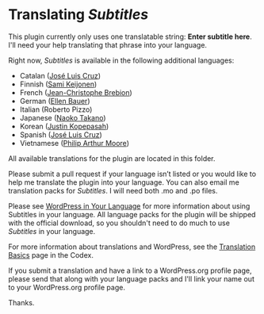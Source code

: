 # Translating _Subtitles_

This plugin currently only uses one translatable string: **Enter subtitle here**. I'll need your help translating that phrase into your language.

Right now, _Subtitles_ is available in the following additional languages:

- Catalan ([José Luis Cruz](http://profiles.wordpress.org/joseluiscruz))
- Finnish ([Sami Keijonen](http://profiles.wordpress.org/samikeijonen))
- French ([Jean-Christophe Brebion](http://profiles.wordpress.org/jcbrebion))
- German ([Ellen Bauer](https://profiles.wordpress.org/elmastudio))
- Italian (Roberto Pizzo)
- Japanese ([Naoko Takano](http://profiles.wordpress.org/nao))
- Korean ([Justin Kopepasah](http://profiles.wordpress.org/kopepasah))
- Spanish ([José Luis Cruz](http://profiles.wordpress.org/joseluiscruz))
- Vietnamese ([Philip Arthur Moore](https://profiles.wordpress.org/philiparthurmoore))

All available translations for the plugin are located in this folder.

Please submit a pull request if your language isn’t listed or you would like to help me translate the plugin into your language. You can also email me translation packs for _Subtitles_. I will need both .mo and .po files.

Please see [WordPress in Your Language](https://codex.wordpress.org/WordPress_in_Your_Language) for more information about using Subtitles in your language. All language packs for the plugin will be shipped with the official download, so you shouldn't need to do much to use _Subtitles_ in your language.

For more information about translations and WordPress, see the [Translation Basics](http://make.wordpress.org/polyglots/handbook/translating/basics/) page in the Codex.

If you submit a translation and have a link to a WordPress.org profile page, please send that along with your language packs and I'll link your name out to your WordPress.org profile page.

Thanks.